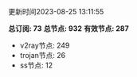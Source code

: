 更新时间2023-08-25 13:11:55

**总订阅: 73**
**总节点: 932**
**有效节点: 287**
- v2ray节点: 249
- trojan节点: 26
- ss节点: 12

